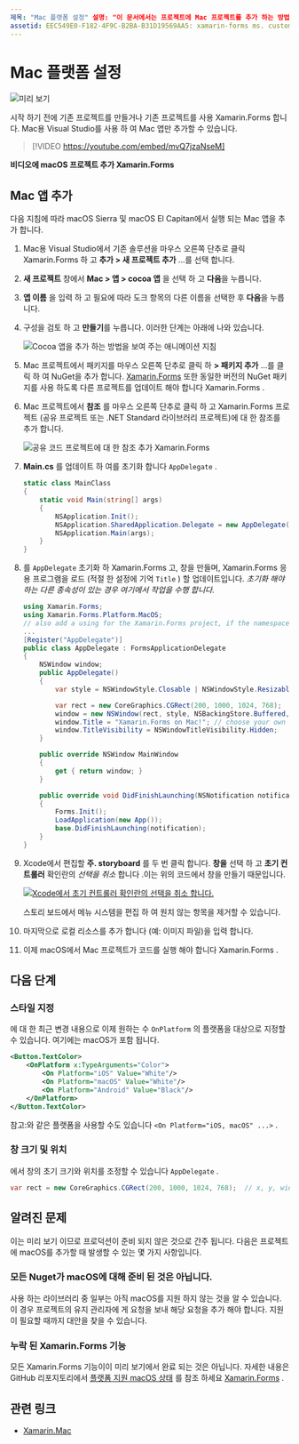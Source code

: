 ```yaml
---
제목: "Mac 플랫폼 설정" 설명: "이 문서에서는 프로젝트에 Mac 프로젝트를 추가 하는 방법을 설명 합니다. 그러면 Xamarin.Forms macOS Sierra 및 macOS El Capitan에서 실행할 수 있는 앱이 생성 됩니다."
assetid: EEC549E0-F182-4F9C-B2BA-B31D19569AA5: xamarin-forms ms. custom: xamu-video author: davidbritch: dabritch: ms. date: 05/03/2017 no loc: [ Xamarin.Forms , Xamarin.Essentials ]
---
```


# <a name="mac-platform-setup"></a>Mac 플랫폼 설정

![미리 보기](~/media/shared/preview.png)

시작 하기 전에 기존 프로젝트를 만들거나 기존 프로젝트를 사용 Xamarin.Forms 합니다. Mac용 Visual Studio를 사용 하 여 Mac 앱만 추가할 수 있습니다.

> [!VIDEO https://youtube.com/embed/mvQ7jzaNseM]

**비디오에 macOS 프로젝트 추가 Xamarin.Forms**

## <a name="adding-a-mac-app"></a>Mac 앱 추가

다음 지침에 따라 macOS Sierra 및 macOS El Capitan에서 실행 되는 Mac 앱을 추가 합니다.

1. Mac용 Visual Studio에서 기존 솔루션을 마우스 오른쪽 단추로 클릭 Xamarin.Forms 하 고 **추가 > 새 프로젝트 추가** ...를 선택 합니다.

2. **새 프로젝트** 창에서 **Mac > 앱 > cocoa 앱** 을 선택 하 고 **다음**을 누릅니다.

3. **앱 이름** 을 입력 하 고 필요에 따라 도크 항목의 다른 이름을 선택한 후 **다음**을 누릅니다.

4. 구성을 검토 하 고 **만들기**를 누릅니다. 이러한 단계는 아래에 나와 있습니다.

    ![Cocoa 앱을 추가 하는 방법을 보여 주는 애니메이션 지침](mac-images/add-macos-proj.gif)

5. Mac 프로젝트에서 패키지를 마우스 오른쪽 단추로 클릭 하 **> 패키지 추가** ...를 클릭 하 여 NuGet을 추가 합니다. [Xamarin.Forms](https://www.nuget.org/packages/Xamarin.Forms/) 또한 동일한 버전의 NuGet 패키지를 사용 하도록 다른 프로젝트를 업데이트 해야 합니다 Xamarin.Forms .

6. Mac 프로젝트에서 **참조** 를 마우스 오른쪽 단추로 클릭 하 고 Xamarin.Forms 프로젝트 (공유 프로젝트 또는 .NET Standard 라이브러리 프로젝트)에 대 한 참조를 추가 합니다.

    ![공유 코드 프로젝트에 대 한 참조 추가 Xamarin.Forms](mac-images/references-sml.png)

7. **Main.cs** 를 업데이트 하 여를 초기화 합니다 `AppDelegate` .

    ```csharp
    static class MainClass
    {
        static void Main(string[] args)
        {
            NSApplication.Init();
            NSApplication.SharedApplication.Delegate = new AppDelegate(); // add this line
            NSApplication.Main(args);
        }
    }
    ```

8. 를 `AppDelegate` 초기화 하 Xamarin.Forms 고, 창을 만들며, Xamarin.Forms 응용 프로그램을 로드 (적절 한 설정에 기억 `Title` ) 할 업데이트입니다. _초기화 해야 하는 다른 종속성이 있는 경우 여기에서 작업을 수행 합니다._

    ```csharp
    using Xamarin.Forms;
    using Xamarin.Forms.Platform.MacOS;
    // also add a using for the Xamarin.Forms project, if the namespace is different to this file
    ...
    [Register("AppDelegate")]
    public class AppDelegate : FormsApplicationDelegate
    {
        NSWindow window;
        public AppDelegate()
        {
            var style = NSWindowStyle.Closable | NSWindowStyle.Resizable | NSWindowStyle.Titled;

            var rect = new CoreGraphics.CGRect(200, 1000, 1024, 768);
            window = new NSWindow(rect, style, NSBackingStore.Buffered, false);
            window.Title = "Xamarin.Forms on Mac!"; // choose your own Title here
            window.TitleVisibility = NSWindowTitleVisibility.Hidden;
        }

        public override NSWindow MainWindow
        {
            get { return window; }
        }

        public override void DidFinishLaunching(NSNotification notification)
        {
            Forms.Init();
            LoadApplication(new App());
            base.DidFinishLaunching(notification);
        }
    }
    ```

9. Xcode에서 편집할 **주. storyboard** 를 두 번 클릭 합니다. **창을** 선택 하 고 **초기 컨트롤러** 확인란의 _선택을 취소_ 합니다 .이는 위의 코드에서 창을 만들기 때문입니다.

    [![Xcode에서 초기 컨트롤러 확인란의 선택을 취소 합니다.](mac-images/xcode-init-controller-sml.png)](mac-images/xcode-init-controller.png#lightbox)

    스토리 보드에서 메뉴 시스템을 편집 하 여 원치 않는 항목을 제거할 수 있습니다.

10. 마지막으로 로컬 리소스를 추가 합니다 (예: 이미지 파일)을 입력 합니다.

11. 이제 macOS에서 Mac 프로젝트가 코드를 실행 해야 합니다 Xamarin.Forms .

## <a name="next-steps"></a>다음 단계

### <a name="styling"></a>스타일 지정

에 대 한 최근 변경 내용으로 이제 원하는 수 `OnPlatform` 의 플랫폼을 대상으로 지정할 수 있습니다. 여기에는 macOS가 포함 됩니다.

```xml
<Button.TextColor>
    <OnPlatform x:TypeArguments="Color">
        <On Platform="iOS" Value="White"/>
        <On Platform="macOS" Value="White"/>
        <On Platform="Android" Value="Black"/>
    </OnPlatform>
</Button.TextColor>
```

참고:와 같은 플랫폼을 사용할 수도 있습니다 `<On Platform="iOS, macOS" ...>` .

### <a name="window-size-and-position"></a>창 크기 및 위치

에서 창의 초기 크기와 위치를 조정할 수 있습니다 `AppDelegate` .

```csharp
var rect = new CoreGraphics.CGRect(200, 1000, 1024, 768);  // x, y, width, height
```

## <a name="known-issues"></a>알려진 문제

이는 미리 보기 이므로 프로덕션이 준비 되지 않은 것으로 간주 됩니다. 다음은 프로젝트에 macOS를 추가할 때 발생할 수 있는 몇 가지 사항입니다.

### <a name="not-all-nugets-are-ready-for-macos"></a>모든 Nuget가 macOS에 대해 준비 된 것은 아닙니다.

사용 하는 라이브러리 중 일부는 아직 macOS를 지원 하지 않는 것을 알 수 있습니다. 이 경우 프로젝트의 유지 관리자에 게 요청을 보내 해당 요청을 추가 해야 합니다. 지원이 필요할 때까지 대안을 찾을 수 있습니다.

### <a name="missing-xamarinforms-features"></a>누락 된 Xamarin.Forms 기능

모든 Xamarin.Forms 기능이이 미리 보기에서 완료 되는 것은 아닙니다. 자세한 내용은 GitHub 리포지토리에서 [플랫폼 지원 macOS 상태](https://github.com/xamarin/Xamarin.Forms/wiki/Platform-Support-macOS-Status) 를 참조 하세요 [Xamarin.Forms](https://github.com/xamarin/Xamarin.Forms) .

## <a name="related-links"></a>관련 링크

- [Xamarin.Mac](~/mac/index.yml)
